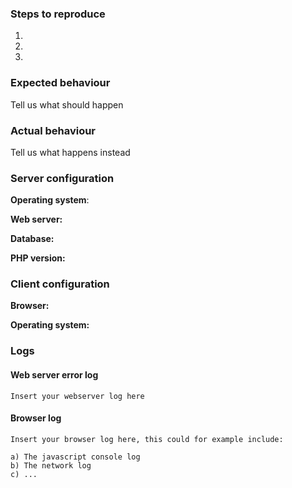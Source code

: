 ### Steps to reproduce
1.
2.
3.

### Expected behaviour
Tell us what should happen

### Actual behaviour
Tell us what happens instead

### Server configuration
**Operating system**:

**Web server:**

**Database:**

**PHP version:**

### Client configuration
**Browser:**

**Operating system:**

### Logs
#### Web server error log
```
Insert your webserver log here
```

#### Browser log
```
Insert your browser log here, this could for example include:

a) The javascript console log
b) The network log
c) ...
```
